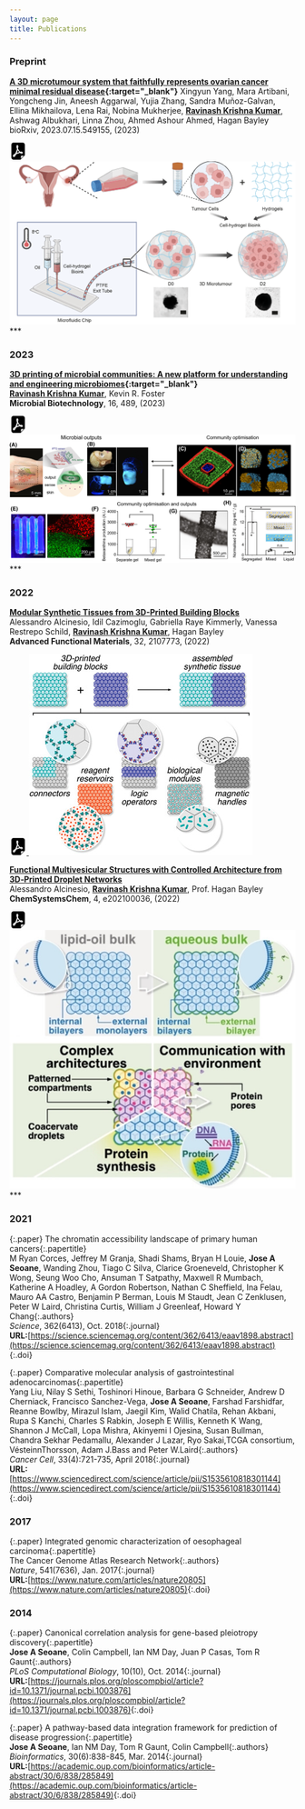 ```yaml
---
layout: page
title: Publications
---
```


### Preprint

**[A 3D microtumour system that faithfully represents ovarian cancer minimal residual disease](https://doi.org/10.1101/2023.07.15.549155){:target="_blank"}**
Xingyun Yang, Mara Artibani, Yongcheng Jin, Aneesh Aggarwal, Yujia Zhang, Sandra Muñoz-Galvan, Ellina Mikhailova, Lena Rai, Nobina Mukherjee, **<u>Ravinash Krishna Kumar</u>**, Ashwag Albukhari, Linna Zhou, Ahmed Ashour Ahmed, Hagan Bayley<br>
bioRxiv, 2023.07.15.549155, (2023)<br>

<a href="/assets/papers/2023.07.15.549155v1.full.pdf" download>
  <img src="/assets/images/pdf.svg" width="30" height="30">
</a>

<img src ="/assets/images/2023_sonia.png">

<br>
***
<br>

### 2023

**[3D printing of microbial communities: A new platform for understanding and engineering microbiomes](https://doi.org/10.1111/1751-7915.14168){:target="_blank"}**<br>
**<u>Ravinash Krishna Kumar</u>**, Kevin R. Foster<br>
**Microbial Biotechnology**, 16, 489, (2023)

<a href="/assets/papers/Krishna Kumar and Foster - 2023 - 3D printing of microbial communities A new platfo.pdf" download>
  <img src="/assets/images/pdf.svg" width="30" height="30">
</a>

<img src ="/assets/images/2023_microb.jpeg">

<br>
***
<br>

### 2022

**[Modular Synthetic Tissues from 3D-Printed Building Blocks](https://doi.org/10.1002/adfm.202107773)**<br>
Alessandro Alcinesio, Idil Cazimoglu, Gabriella Raye Kimmerly, Vanessa Restrepo Schild, **<u>Ravinash Krishna Kumar</u>**, Hagan Bayley<br>
**Advanced Functional Materials**, 32, 2107773, (2022)

<a href="/assets/papers/Alcinesio et al. - 2022 - Modular Synthetic Tissues from 3D-Printed Building.pdf" download>
  <img src="/assets/images/pdf.svg" width="30" height="30">
</a>

<img src ="/assets/images/2022_advfunc.jpg">

**[Functional Multivesicular Structures with Controlled Architecture from 3D‐Printed Droplet Networks]( https://doi.org/10.1002/syst.202100036)**<br>
Alessandro Alcinesio, **<u>Ravinash Krishna Kumar</u>**, Prof. Hagan Bayley<br>
**ChemSystemsChem**, 4, e202100036, (2022)

<a href="/assets/papers/Alcinesio et al. - 2022 - Functional Multivesicular Structures with Controll.pdf" download>
  <img src="/assets/images/pdf.svg" width="30" height="30">
</a>

<img src ="/assets/images/2022_chemsystemschem.jpg">

<br>
***
<br>

### 2021

{:.paper}
<span>The chromatin accessibility landscape of primary human cancers</span>{:.papertitle}  
<span>M Ryan Corces, Jeffrey M Granja, Shadi Shams, Bryan H Louie, **Jose A Seoane**, Wanding Zhou, Tiago C Silva, Clarice Groeneveld, Christopher K Wong, Seung Woo Cho, Ansuman T Satpathy, Maxwell R Mumbach, Katherine A Hoadley, A Gordon Robertson, Nathan C Sheffield, Ina Felau, Mauro AA Castro, Benjamin P Berman, Louis M Staudt, Jean C Zenklusen, Peter W Laird, Christina Curtis, William J Greenleaf, Howard Y Chang</span>{:.authors}<br>
<span>_Science_, 362(6413), Oct. 2018</span>{:.journal}  
<span>**URL:**[https://science.sciencemag.org/content/362/6413/eaav1898.abstract](https://science.sciencemag.org/content/362/6413/eaav1898.abstract)</span>{:.doi}

{:.paper}
<span>Comparative molecular analysis of gastrointestinal adenocarcinomas</span>{:.papertitle}  
<span>Yang Liu, Nilay S Sethi, Toshinori Hinoue, Barbara G Schneider, Andrew D Cherniack, Francisco Sanchez-Vega, **Jose A Seoane**, Farshad Farshidfar, Reanne Bowlby, Mirazul Islam, Jaegil Kim, Walid Chatila, Rehan Akbani, Rupa S Kanchi, Charles S Rabkin, Joseph E Willis, Kenneth K Wang, Shannon J McCall, Lopa Mishra, Akinyemi I Ojesina, Susan Bullman, Chandra Sekhar Pedamallu, Alexander J Lazar, Ryo Sakai,TCGA consortium, VésteinnThorsson, Adam J.Bass and Peter W.Laird</span>{:.authors}<br>
<span>_Cancer Cell_, 33(4):721-735, April 2018</span>{:.journal}  
<span>**URL:**[https://www.sciencedirect.com/science/article/pii/S1535610818301144](https://www.sciencedirect.com/science/article/pii/S1535610818301144)</span>{:.doi}

### 2017

{:.paper}
<span>Integrated genomic characterization of oesophageal carcinoma</span>{:.papertitle}  
<span>The Cancer Genome Atlas Research Network</span>{:.authors}<br>
<span>_Nature_, 541(7636), Jan. 2017</span>{:.journal}  
<span>**URL:**[https://www.nature.com/articles/nature20805](https://www.nature.com/articles/nature20805)</span>{:.doi}

### 2014

{:.paper}
<span>Canonical correlation analysis for gene-based pleiotropy discovery</span>{:.papertitle}  
<span>**Jose A Seoane**, Colin Campbell, Ian NM Day, Juan P Casas, Tom R Gaunt</span>{:.authors}<br>
<span>_PLoS Computational Biology_, 10(10), Oct. 2014</span>{:.journal}  
<span>**URL:**[https://journals.plos.org/ploscompbiol/article?id=10.1371/journal.pcbi.1003876](https://journals.plos.org/ploscompbiol/article?id=10.1371/journal.pcbi.1003876)</span>{:.doi}

{:.paper}
<span>A pathway-based data integration framework for prediction of disease progression</span>{:.papertitle}  
<span>**Jose A Seoane**, Ian NM Day, Tom R Gaunt, Colin Campbell</span>{:.authors}<br>
<span>_Bioinformatics_, 30(6):838-845, Mar. 2014</span>{:.journal}  
<span>**URL:**[https://academic.oup.com/bioinformatics/article-abstract/30/6/838/285849](https://academic.oup.com/bioinformatics/article-abstract/30/6/838/285849)</span>{:.doi}




